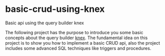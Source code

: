 # basic-crud-using-knex
Basic api using the query builder knex

The following project has the purpose to introduce you some basic concepts about the query builder [knex](http://knexjs.org/). The fundamental idea on this project is to show you how to implement 
a basic CRUD api, also the project includes some advanced SQL techniques like triggers and procedures.
